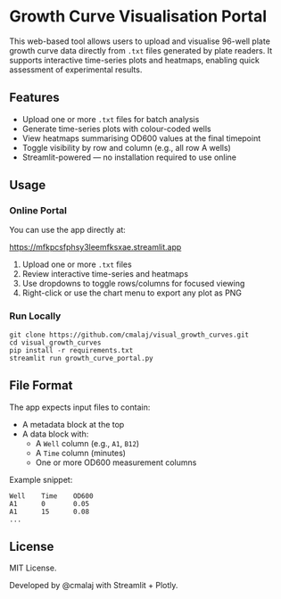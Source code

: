 # Growth Curve Visualisation Portal

This web-based tool allows users to upload and visualise 96-well plate growth curve data directly from `.txt` files generated by plate readers. It supports interactive time-series plots and heatmaps, enabling quick assessment of experimental results.

## Features

- Upload one or more `.txt` files for batch analysis
- Generate time-series plots with colour-coded wells
- View heatmaps summarising OD600 values at the final timepoint
- Toggle visibility by row and column (e.g., all row A wells)
- Streamlit-powered — no installation required to use online

## Usage

### Online Portal

You can use the app directly at:

https://mfkpcsfphsy3leemfksxae.streamlit.app

1. Upload one or more `.txt` files
2. Review interactive time-series and heatmaps
3. Use dropdowns to toggle rows/columns for focused viewing
4. Right-click or use the chart menu to export any plot as PNG

### Run Locally

    git clone https://github.com/cmalaj/visual_growth_curves.git
    cd visual_growth_curves
    pip install -r requirements.txt
    streamlit run growth_curve_portal.py

## File Format

The app expects input files to contain:

- A metadata block at the top
- A data block with:
  - A `Well` column (e.g., `A1`, `B12`)
  - A `Time` column (minutes)
  - One or more OD600 measurement columns

Example snippet:

    Well    Time    OD600
    A1      0       0.05
    A1      15      0.08
    ...

## License

MIT License.

Developed by @cmalaj with Streamlit + Plotly.
